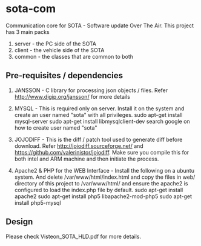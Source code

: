 # sota-com
Communication core for SOTA - Software update Over The Air. This project has 3 main packs
1. server - the PC side of the SOTA
2. client - the vehicle side of the SOTA
3. common - the classes that are common to both


## Pre-requisites / dependencies

1. JANSSON - C library for processing json objects / files. Refer http://www.digip.org/jansson/ for more details

2. MYSQL - This is required only on server. Install it on the system and create an user named "sota" with all privileges. 
	sudo apt-get install mysql-server
	sudo apt-get install libmysqlclient-dev
	search google on how to create user named "sota"

3. JOJODIFF - This is the diff / patch tool used to generate diff before download. Refer http://jojodiff.sourceforge.net/ and https://github.com/valerinistor/jojodiff. Make sure you compile this for both intel and ARM machine and then initiate the process.

4. Apache2 & PHP for the WEB Interface - Install the following on a ubuntu system. And delete /var/www/html/index.html and copy the files in web/ directory of this project to /var/www/html/ and ensure the apache2 is configured to load the index.php file by default.
	sudo apt-get install apache2
	sudo apt-get install php5 libapache2-mod-php5
	sudo apt-get install php5-mysql 

## Design

Please check Visteon_SOTA_HLD.pdf for more details.
